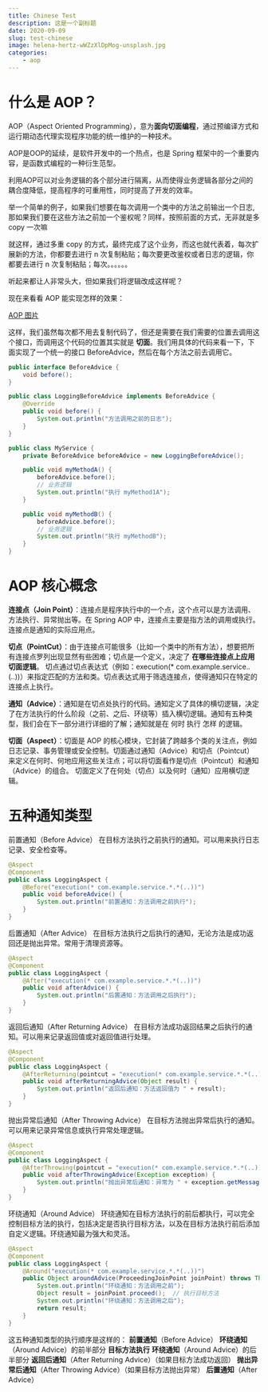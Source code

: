 ```yaml
---
title: Chinese Test
description: 这是一个副标题
date: 2020-09-09
slug: test-chinese
image: helena-hertz-wWZzXlDpMog-unsplash.jpg
categories:
    - aop
---
```


# 什么是 AOP？
AOP（Aspect Oriented Programming），意为**面向切面编程**，通过预编译方式和运行期动态代理实现程序功能的统一维护的一种技术。

AOP是OOP的延续，是软件开发中的一个热点，也是 Spring 框架中的一个重要内容，是函数式编程的一种衍生范型。

利用AOP可以对业务逻辑的各个部分进行隔离，从而使得业务逻辑各部分之间的耦合度降低，提高程序的可重用性，同时提高了开发的效率。

举一个简单的例子，如果我们想要在每次调用一个类中的方法之前输出一个日志,那如果我们要在这些方法之前加一个鉴权呢？同样，按照前面的方式，无非就是多 copy 一次嘛

就这样，通过多重 copy 的方式，最终完成了这个业务，而这也就代表着，每次扩展新的方法，你都要去进行 n 次复制粘贴；每次要更改鉴权或者日志的逻辑，你都要去进行 n 次复制粘贴；每次。。。。。。

听起来都让人非常头大，但如果我们将逻辑改成这样呢？

现在来看看 AOP 能实现怎样的效果：

[AOP 图片](AOP案例.png)

这样，我们虽然每次都不用去复制代码了，但还是需要在我们需要的位置去调用这个接口，而调用这个代码的位置其实就是 **切面**。我们用具体的代码来看一下，下面实现了一个统一的接口 BeforeAdvice，然后在每个方法之前去调用它。

```java
public interface BeforeAdvice {
    void before();
}

public class LoggingBeforeAdvice implements BeforeAdvice {
    @Override
    public void before() {
        System.out.println("方法调用之前的日志");
    }
}

public class MyService {
    private BeforeAdvice beforeAdvice = new LoggingBeforeAdvice();

    public void myMethodA() {
        beforeAdvice.before();
        // 业务逻辑
        System.out.println("执行 myMethod1A");
    }

    public void myMethodB() {
        beforeAdvice.before();
        // 业务逻辑
        System.out.println("执行 myMethodB");
    }
}
```
# AOP 核心概念
**连接点（Join Point）**：连接点是程序执行中的一个点，这个点可以是方法调用、方法执行、异常抛出等。在 Spring AOP 中，连接点主要是指方法的调用或执行。连接点是通知的实际应用点。

**切点（PointCut）**：由于连接点可能很多（比如一个类中的所有方法），想要把所有连接点罗列出现显然有些困难；切点是一个定义，决定了 **在哪些连接点上应用切面逻辑**。
  切点通过切点表达式（例如：execution(* com.example.service.*.*(..))）来指定匹配的方法和类。切点表达式用于筛选连接点，使得通知只在特定的连接点上执行。


**通知（Advice）**：通知是在切点处执行的代码。通知定义了具体的横切逻辑，决定了在方法执行的什么阶段（之前、之后、环绕等）插入横切逻辑。通知有五种类型，我们会在下一部分进行详细的了解；通知就是在 何时 执行 怎样 的逻辑。

**切面（Aspect）**：切面是 AOP 的核心模块，它封装了跨越多个类的关注点，例如日志记录、事务管理或安全控制。切面通过通知（Advice）和切点（Pointcut）来定义在何时、何地应用这些关注点；可以将切面看作是切点（Pointcut）和通知（Advice）的组合。
  切面定义了在何处（切点）以及何时（通知）应用横切逻辑。

# 五种通知类型
前置通知（Before Advice）
在目标方法执行之前执行的通知。可以用来执行日志记录、安全检查等。
```java
@Aspect
@Component
public class LoggingAspect {
    @Before("execution(* com.example.service.*.*(..))")
    public void beforeAdvice() {
        System.out.println("前置通知：方法调用之前执行");
    }
}
```

后置通知（After Advice）
在目标方法执行之后执行的通知，无论方法是成功返回还是抛出异常。常用于清理资源等。
```java
@Aspect
@Component
public class LoggingAspect {
    @After("execution(* com.example.service.*.*(..))")
    public void afterAdvice() {
        System.out.println("后置通知：方法调用之后执行");
    }
}
```

返回后通知（After Returning Advice）
在目标方法成功返回结果之后执行的通知。可以用来记录返回值或对返回值进行处理。
```java
@Aspect
@Component
public class LoggingAspect {
    @AfterReturning(pointcut = "execution(* com.example.service.*.*(..))", returning = "result")
    public void afterReturningAdvice(Object result) {
        System.out.println("返回后通知：方法返回值为 " + result);
    }
}
```

抛出异常后通知（After Throwing Advice）
在目标方法抛出异常后执行的通知。可以用来记录异常信息或执行异常处理逻辑。
```java
@Aspect
@Component
public class LoggingAspect {
    @AfterThrowing(pointcut = "execution(* com.example.service.*.*(..))", throwing = "exception")
    public void afterThrowingAdvice(Exception exception) {
        System.out.println("抛出异常后通知：异常为 " + exception.getMessage());
    }
}
```

环绕通知（Around Advice）
环绕通知在目标方法执行的前后都执行，可以完全控制目标方法的执行，包括决定是否执行目标方法，以及在目标方法执行前后添加自定义逻辑。环绕通知最为强大和灵活。
```java
@Aspect
@Component
public class LoggingAspect {
    @Around("execution(* com.example.service.*.*(..))")
    public Object aroundAdvice(ProceedingJoinPoint joinPoint) throws Throwable {
        System.out.println("环绕通知：方法调用之前");
        Object result = joinPoint.proceed();  // 执行目标方法
        System.out.println("环绕通知：方法调用之后");
        return result;
    }
}
```

这五种通知类型的执行顺序是这样的：
	**前置通知**（Before Advice）
	**环绕通知**（Around Advice）的前半部分
	**目标方法执行**
	**环绕通知**（Around Advice）的后半部分
	**返回后通知**（After Returning Advice）（如果目标方法成功返回）
	**抛出异常后通知**（After Throwing Advice）（如果目标方法抛出异常）
	**后置通知**（After Advice）
